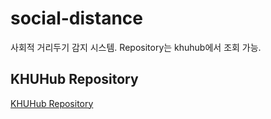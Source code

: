# social-distance
사회적 거리두기 감지 시스템.
Repository는 khuhub에서 조회 가능.

## KHUHub Repository
[KHUHub Repository](http://khuhub.khu.ac.kr/2021-1-capstone-design2/2015104230)
